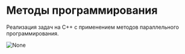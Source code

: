 # Методы программирования
Реализация задач на C++ с применением методов параллельного программирования.

![None](https://otvet.imgsmail.ru/download/179457519_d820dcc8f742979214522f1592c37cec_800.gif)
